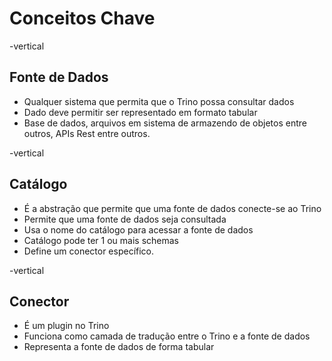 # Conceitos Chave

-vertical

## Fonte de Dados

* Qualquer sistema que permita que o Trino possa consultar dados
* Dado deve permitir ser representado em formato tabular
* Base de dados, arquivos em sistema de armazendo de objetos entre outros, APIs Rest entre outros.

-vertical

## Cat&aacute;logo

* &Eacute; a abstra&ccedil;&atilde;o que permite que uma fonte de dados conecte-se ao Trino
* Permite que uma fonte de dados seja consultada
* Usa o nome do cat&aacute;logo para acessar a fonte de dados
* Cat&aacute;logo pode ter 1 ou mais schemas
* Define um conector espec&iacute;fico.

-vertical

## Conector

* &Eacute; um plugin no Trino
* Funciona como camada de tradu&ccedil;&atilde;o entre o Trino e a fonte de dados
* Representa a fonte de dados de forma tabular

 